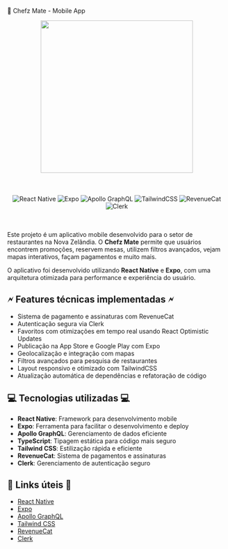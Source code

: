 📱 Chefz Mate - Mobile App

<div align="center">
<img src="https://raw.githubusercontent.com/claudio-lins-dev/chefz-mate-mobile/955404af6b4d412dc84581367f37ed3c00308b45/assets/notification-on.svg" width="350" />
</div>

<br/>
<br/>
<br/>

<div align="center" data-badges>
  <img src="https://img.shields.io/badge/reactnative-%2361DAFB.svg?style=for-the-badge&logo=react&logoColor=white" alt="React Native" />
  <img src="https://img.shields.io/badge/expo-%23000000.svg?style=for-the-badge&logo=expo&logoColor=white" alt="Expo" />
  <img src="https://img.shields.io/badge/apollo%20graphql-%233311ff.svg?style=for-the-badge&logo=apollo-graphql&logoColor=white" alt="Apollo GraphQL" />
  <img src="https://img.shields.io/badge/tailwindcss-%2338B2AC.svg?style=for-the-badge&logo=tailwind-css&logoColor=white" alt="TailwindCSS" />
  <img src="https://img.shields.io/badge/revenuecat-%23FF4081.svg?style=for-the-badge&logo=revenuecat&logoColor=white" alt="RevenueCat" />
  <img src="https://img.shields.io/badge/clerk-%23000000.svg?style=for-the-badge&logo=clerk&logoColor=white" alt="Clerk" />
</div>

<br/>
<br/>

Este projeto é um aplicativo mobile desenvolvido para o setor de restaurantes na Nova Zelândia. O **Chefz Mate** permite que usuários encontrem promoções, reservem mesas, utilizem filtros avançados, vejam mapas interativos, façam pagamentos e muito mais.

O aplicativo foi desenvolvido utilizando **React Native** e **Expo**, com uma arquitetura otimizada para performance e experiência do usuário.

## 🗲️ Features técnicas implementadas 🗲️

- Sistema de pagamento e assinaturas com RevenueCat
- Autenticação segura via Clerk
- Favoritos com otimizações em tempo real usando React Optimistic Updates
- Publicação na App Store e Google Play com Expo
- Geolocalização e integração com mapas
- Filtros avançados para pesquisa de restaurantes
- Layout responsivo e otimizado com TailwindCSS
- Atualização automática de dependências e refatoração de código

## 💻 Tecnologias utilizadas 💻

- **React Native**: Framework para desenvolvimento mobile
- **Expo**: Ferramenta para facilitar o desenvolvimento e deploy
- **Apollo GraphQL**: Gerenciamento de dados eficiente
- **TypeScript**: Tipagem estática para código mais seguro
- **Tailwind CSS**: Estilização rápida e eficiente
- **RevenueCat**: Sistema de pagamentos e assinaturas
- **Clerk**: Gerenciamento de autenticação seguro

## 💎 Links úteis 💎

- [React Native](https://reactnative.dev/docs/getting-started)
- [Expo](https://docs.expo.dev/)
- [Apollo GraphQL](https://www.apollographql.com/docs/)
- [Tailwind CSS](https://tailwindcss.com/docs)
- [RevenueCat](https://www.revenuecat.com/docs)
- [Clerk](https://clerk.com/docs)

